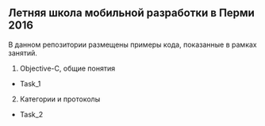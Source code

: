 ## Летняя школа мобильной разработки в Перми 2016  

В данном репозитории размещены примеры кода, показанные в рамках занятий.

1. Objective-C, общие понятия
  * Task_1
2. Категории и протоколы
  * Task_2
